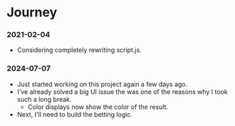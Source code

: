 # Journey


### 2021-02-04
- Considering completely rewriting script.js.

### 2024-07-07
- Just started working on this project again a few days ago.
- I've already solved a big UI issue the was one of the reasons why I took such a long break.
  - Color displays now show the color of the result.
- Next, I'll need to build the betting logic.

